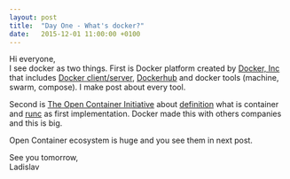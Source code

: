 ```yaml
---
layout: post
title:  "Day One - What's docker?"
date:   2015-12-01 11:00:00 +0100
---
```


Hi everyone,<br>
I see docker as two things. First is Docker platform created by [Docker, Inc](http://www.docker.com) that includes [Docker client/server](https://github.com/docker/docker), [Dockerhub](https://hub.docker.com/) and docker tools (machine, swarm, compose). I make post about every tool.

Second is [The Open Container Initiative](https://www.opencontainers.org/) about [definition](https://github.com/opencontainers/specs) what is container and [runc](https://github.com/opencontainers/runc) as first implementation. Docker made this with others companies and this is big.

Open Container ecosystem is huge and you see them in next post.

See you tomorrow,<br>
Ladislav
